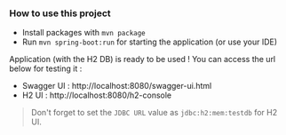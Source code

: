 ### How to use this project

- Install packages with `mvn package`
- Run `mvn spring-boot:run` for starting the application (or use your IDE)

Application (with the H2 DB) is ready to be used ! You can access the url below for testing it :

- Swagger UI : http://localhost:8080/swagger-ui.html
- H2 UI : http://localhost:8080/h2-console

> Don't forget to set the `JDBC URL` value as `jdbc:h2:mem:testdb` for H2 UI.
